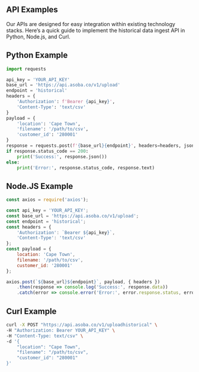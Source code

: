 ## API Examples

Our APIs are designed for easy integration within existing technology stacks. Here’s a quick guide to implement the historical data ingest API in Python, Node.js, and Curl.

## Python Example

```python
import requests

api_key = 'YOUR_API_KEY'
base_url = 'https://api.asoba.co/v1/upload'
endpoint = 'historical'
headers = {
    'Authorization': f'Bearer {api_key}',
    'Content-Type': 'text/csv'
}
payload = {
    'location': 'Cape Town',
    'filename': '/path/to/csv',
    'customer_id': '280001'
}
response = requests.post(f'{base_url}{endpoint}', headers=headers, json=payload)
if response.status_code == 200:
    print('Success:', response.json())
else:
    print('Error:', response.status_code, response.text)
```

## Node.JS Example

```javascript
const axios = require('axios');

const api_key = 'YOUR_API_KEY';
const base_url = 'https://api.asoba.co/v1/upload';
const endpoint = 'historical';
const headers = {
    'Authorization': `Bearer ${api_key}`,
    'Content-Type': 'text/csv'
};
const payload = {
    location: 'Cape Town',
    filename: '/path/to/csv',
    customer_id: '280001'
};

axios.post(`${base_url}${endpoint}`, payload, { headers })
    .then(response => console.log('Success:', response.data))
    .catch(error => console.error('Error:', error.response.status, error.response.data));
```

## Curl Example

```bash
curl -X POST "https://api.asoba.co/v1/uploadhistorical" \
-H "Authorization: Bearer YOUR_API_KEY" \
-H "Content-Type: text/csv" \
-d '{
    "location": "Cape Town",
    "filename": "/path/to/csv",
    "customer_id": "280001"
}'
```
